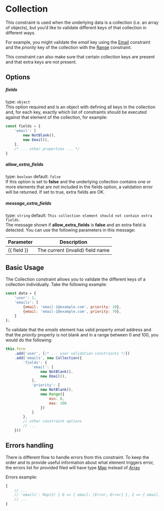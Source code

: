 # Collection

This constraint is used when the underlying data is a collection (i.e. an array of objects), but you’d like to validate 
different keys of that collection in different ways.

For example, you might validate the _email_ key using the [Email](./Email.md) constraint and the _priority_ key of the 
collection with the [Range](./Range.md) constraint.

This constraint can also make sure that certain collection keys are present and that extra keys are not present.

## Options
##### fields
type: `object`  
This option required and is an object with defining all keys in the collection and, for each key, exactly 
which list of constraints should be executed against that element of the collection, for example:
```javascript
const fields = {
    'email': [
        new NotBlank(),
        new Email(),
    ],
    /* ... other properties ... */
}
```

##### allow_extra_fields
type: `boolean` default: `false`  
If this option is set to **false** and the underlying collection contains one or more elements that are not included in 
the fields option, a validation error will be returned. If set to true, extra fields are OK.

##### message_extra_fields
type: `string` default: `This collection element should not contain extra fields.`  
The message shown if **allow_extra_fields** is **false** and an extra field is detected.
You can use the following parameters in this message:

| Parameter | Description |
|---|---|
| {{ field }} | The current (invalid) field name

## Basic Usage
The Collection constraint allows you to validate the different keys of a collection individually. Take the following example:

```javascript
const data = {
    'user': 1,
    'emails': [
        {email: 'email-1@example.com', priority: 10},
        {email: 'email-2@example.com', priority: 70},    
    ]
};
```

To validate that the _emails_ element has valid property _email_ address and that the _priority_ property is not blank and in a range between 0 and 100, you would do the following:

```javascript
this.form
    .add('user', [/* ... user validation constraints */])
    .add('emails', new Collection({
        'fields': {
            'email': [
                new NotBlank(),
                new Email(),            
            ],
            'priority': [
                new NotBlank(),
                new Range({
                    min: 0,
                    max: 100                                    
                })
            ]
        },
        // other constraint options
        // ...
    }))
```

## Errors handling
There is different flow to handle errors from this constraint. To keep the order and to provide useful information about
what element triggers error, the errors list for provided filed will have 
type [Map](https://developer.mozilla.org/en-US/docs/Web/JavaScript/Reference/Global_Objects/Map) instead of [Array](https://developer.mozilla.org/en-US/docs/Web/JavaScript/Reference/Global_Objects/Array)  

Errors example:
```javascript
{
    // ...
    // 'emails': Map(2) { 0 => { email: [Error, Error] }, 2 => { email: [Error, Error] } },   
    // ...   
}
```
